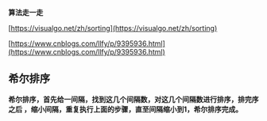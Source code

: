 **算法走一走**

[https://visualgo.net/zh/sorting](https://visualgo.net/zh/sorting)

[https://www.cnblogs.com/llfy/p/9395936.html](https://www.cnblogs.com/llfy/p/9395936.html)

## 希尔排序

**希尔排序，首先给一间隔，找到这几个间隔数，对这几个间隔数进行排序，排完序之后
，缩小间隔，重复执行上面的步骤，直至间隔缩小到1，希尔排序完成。**